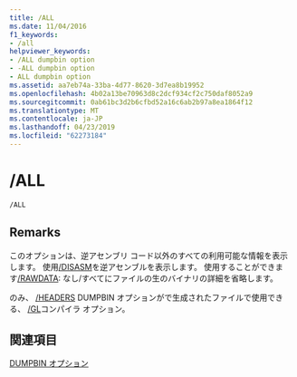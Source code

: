 ```yaml
---
title: /ALL
ms.date: 11/04/2016
f1_keywords:
- /all
helpviewer_keywords:
- /ALL dumpbin option
- -ALL dumpbin option
- ALL dumpbin option
ms.assetid: aa7eb74a-33ba-4d77-8620-3d7ea8b19952
ms.openlocfilehash: 4b02a13be70963d8c2dcf934cf2c750daf8052a9
ms.sourcegitcommit: 0ab61bc3d2b6cfbd52a16c6ab2b97a8ea1864f12
ms.translationtype: MT
ms.contentlocale: ja-JP
ms.lasthandoff: 04/23/2019
ms.locfileid: "62273184"
---
```

# <a name="all"></a>/ALL

```
/ALL
```

## <a name="remarks"></a>Remarks

このオプションは、逆アセンブリ コード以外のすべての利用可能な情報を表示します。 使用[/DISASM](disasm.md)を逆アセンブルを表示します。 使用することができます[/RAWDATA](rawdata.md): なし/すべてにファイルの生のバイナリの詳細を省略します。

のみ、 [/HEADERS](headers.md) DUMPBIN オプションがで生成されたファイルで使用できる、 [/GL](gl-whole-program-optimization.md)コンパイラ オプション。

## <a name="see-also"></a>関連項目

[DUMPBIN オプション](dumpbin-options.md)
